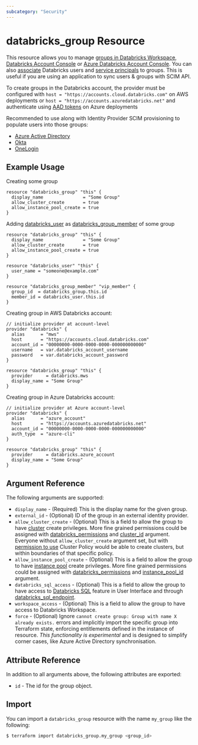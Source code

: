 ```yaml
---
subcategory: "Security"
---
```

# databricks_group Resource

This resource allows you to manage [groups in Databricks Workspace](https://docs.databricks.com/administration-guide/users-groups/groups.html), [Databricks Account Console](https://accounts.cloud.databricks.com/) or [Azure Databricks Account Console](https://accounts.azuredatabricks.net). You can also [associate](group_member.md) Databricks users and [service principals](service_principal.md) to groups. This is useful if you are using an application to sync users & groups with SCIM API.

To create groups in the Databricks account, the provider must be configured with `host = "https://accounts.cloud.databricks.com"` on AWS deployments or `host = "https://accounts.azuredatabricks.net"` and authenticate using [AAD tokens](https://registry.terraform.io/providers/databricks/databricks/latest/docs#special-configurations-for-azure) on Azure deployments

Recommended to use along with Identity Provider SCIM provisioning to populate users into those groups:

* [Azure Active Directory](https://docs.microsoft.com/en-us/azure/databricks/administration-guide/users-groups/scim/aad)
* [Okta](https://docs.databricks.com/administration-guide/users-groups/scim/okta.html)
* [OneLogin](https://docs.databricks.com/administration-guide/users-groups/scim/onelogin.html)

## Example Usage

Creating some group

```hcl
resource "databricks_group" "this" {
  display_name               = "Some Group"
  allow_cluster_create       = true
  allow_instance_pool_create = true
}
```

Adding [databricks_user](user.md) as [databricks_group_member](group_member.md) of some group

```hcl
resource "databricks_group" "this" {
  display_name               = "Some Group"
  allow_cluster_create       = true
  allow_instance_pool_create = true
}

resource "databricks_user" "this" {
  user_name = "someone@example.com"
}

resource "databricks_group_member" "vip_member" {
  group_id  = databricks_group.this.id
  member_id = databricks_user.this.id
}
```

Creating group in AWS Databricks account:
```hcl
// initialize provider at account-level
provider "databricks" {
  alias      = "mws"
  host       = "https://accounts.cloud.databricks.com"
  account_id = "00000000-0000-0000-0000-000000000000"
  username   = var.databricks_account_username
  password   = var.databricks_account_password
}

resource "databricks_group" "this" {
  provider     = databricks.mws
  display_name = "Some Group"
}
```

Creating group in Azure Databricks account:
```hcl
// initialize provider at Azure account-level
provider "databricks" {
  alias      = "azure_account"
  host       = "https://accounts.azuredatabricks.net"
  account_id = "00000000-0000-0000-0000-000000000000"
  auth_type  = "azure-cli"
}

resource "databricks_group" "this" {
  provider     = databricks.azure_account
  display_name = "Some Group"
}
```

## Argument Reference

The following arguments are supported:

* `display_name` -  (Required) This is the display name for the given group.
* `external_id` - (Optional) ID of the group in an external identity provider.
* `allow_cluster_create` -  (Optional) This is a field to allow the group to have [cluster](cluster.md) create privileges. More fine grained permissions could be assigned with [databricks_permissions](permissions.md#Cluster-usage) and [cluster_id](permissions.md#cluster_id) argument. Everyone without `allow_cluster_create` argument set, but with [permission to use](permissions.md#Cluster-Policy-usage) Cluster Policy would be able to create clusters, but within boundaries of that specific policy.
* `allow_instance_pool_create` -  (Optional) This is a field to allow the group to have [instance pool](instance_pool.md) create privileges. More fine grained permissions could be assigned with [databricks_permissions](permissions.md#Instance-Pool-usage) and [instance_pool_id](permissions.md#instance_pool_id) argument.
* `databricks_sql_access` - (Optional) This is a field to allow the group to have access to [Databricks SQL](https://databricks.com/product/databricks-sql) feature in User Interface and through [databricks_sql_endpoint](sql_endpoint.md).
* `workspace_access` - (Optional) This is a field to allow the group to have access to Databricks Workspace.
* `force` - (Optional) Ignore `cannot create group: Group with name X already exists.` errors and implicitly import the specific group into Terraform state, enforcing entitlements defined in the instance of resource. _This functionality is experimental_ and is designed to simplify corner cases, like Azure Active Directory synchronisation.

## Attribute Reference

In addition to all arguments above, the following attributes are exported:

* `id` -  The id for the group object.

## Import

You can import a `databricks_group` resource with the name `my_group` like the following:

```bash
$ terraform import databricks_group.my_group <group_id>
```
